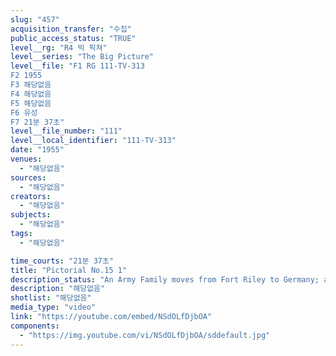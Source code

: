 ```yaml
---
slug: "457"
acquisition_transfer: "수집"
public_access_status: "TRUE"
level__rg: "R4 빅 픽쳐"
level__series: "The Big Picture"
level__file: "F1 RG 111-TV-313
F2 1955
F3 해당없음
F4 해당없음
F5 해당없음
F6 유성
F7 21분 37초"
level__file_number: "111"
level__local_identifier: "111-TV-313"
date: "1955"
venues: 
  - "해당없음"
sources: 
  - "해당없음"
creators: 
  - "해당없음"
subjects: 
  - "해당없음"
tags: 
  - "해당없음"

time_courts: "21분 37초"
title: "Pictorial No.15 1"
description_status: "An Army Family moves from Fort Riley to Germany; a pair of eye glasses i made at Rhine Medical Depot in Germany; and from Denver, Colorado, Army mules join a local civic celebration of pioneer days."
description: "해당없음"
shotlist: "해당없음"
media_type: "video"
link: "https://youtube.com/embed/NSdOLfDjbOA"
components: 
  - "https://img.youtube.com/vi/NSdOLfDjbOA/sddefault.jpg"
---
```

